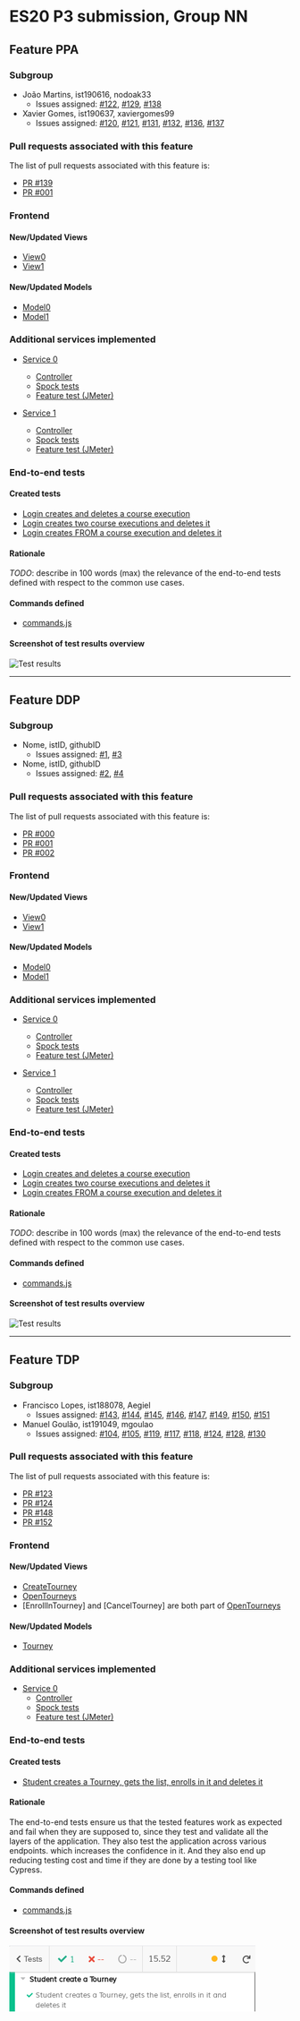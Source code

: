# ES20 P3 submission, Group NN

## Feature PPA

### Subgroup

 - João Martins, ist190616, nodoak33
   + Issues assigned: [#122](https://github.com/tecnico-softeng/es20tg_33-project/issues/122), [#129](https://github.com/tecnico-softeng/es20tg_33-project/issues/129), [#138](https://github.com/tecnico-softeng/es20tg_33-project/issues/138)
 - Xavier Gomes, ist190637, xaviergomes99
   + Issues assigned: [#120](https://github.com/tecnico-softeng/es20tg_33-project/issues/120), [#121](https://github.com/tecnico-softeng/es20tg_33-project/issues/121), [#131](https://github.com/tecnico-softeng/es20tg_33-project/issues/131), [#132](https://github.com/tecnico-softeng/es20tg_33-project/issues/132), [#136](https://github.com/tecnico-softeng/es20tg_33-project/issues/136), [#137](https://github.com/tecnico-softeng/es20tg_33-project/issues/137)
 
### Pull requests associated with this feature

The list of pull requests associated with this feature is:

 - [PR #139](https://github.com/tecnico-softeng/es20tg_33-project/pull/139)
 - [PR #001](https://github.com)


### Frontend

#### New/Updated Views

 - [View0](https://github.com)
 - [View1](https://github.com)


#### New/Updated Models

 - [Model0](https://github.com)
 - [Model1](https://github.com)

### Additional services implemented

 - [Service 0](https://github.com)
    + [Controller](https://github.com)
    + [Spock tests](https://github.com)
    + [Feature test (JMeter)](https://github.com)

 - [Service 1](https://github.com)
    + [Controller](https://github.com)
    + [Spock tests](https://github.com)
    + [Feature test (JMeter)](https://github.com)


### End-to-end tests

#### Created tests

 - [Login creates and deletes a course execution](https://github.com/socialsoftware/quizzes-tutor/blob/6dcf668498be3d6e45c84ebf61e81b931bdc797b/frontend/tests/e2e/specs/admin/manageCourseExecutions.js#L10)
 - [Login creates two course executions and deletes it](https://github.com/socialsoftware/quizzes-tutor/blob/6dcf668498be3d6e45c84ebf61e81b931bdc797b/frontend/tests/e2e/specs/admin/manageCourseExecutions.js#L16)
 - [Login creates FROM a course execution and deletes it](https://github.com/socialsoftware/quizzes-tutor/blob/6dcf668498be3d6e45c84ebf61e81b931bdc797b/frontend/tests/e2e/specs/admin/manageCourseExecutions.js#L30)

#### Rationale
*TODO*: describe in 100 words (max) the relevance of the end-to-end tests defined with respect to the
common use cases.

#### Commands defined

 - [commands.js](https://github.com/socialsoftware/quizzes-tutor/blob/master/frontend/tests/e2e/support/commands.js)

#### Screenshot of test results overview

![Test results](p3-images/cypress_results.png)


---

## Feature DDP

### Subgroup

 - Nome, istID, githubID
   + Issues assigned: [#1](https://github.com), [#3](https://github.com)
 - Nome, istID, githubID
   + Issues assigned: [#2](https://github.com), [#4](https://github.com)
 
### Pull requests associated with this feature

The list of pull requests associated with this feature is:

 - [PR #000](https://github.com)
 - [PR #001](https://github.com)
 - [PR #002](https://github.com)


### Frontend

#### New/Updated Views

 - [View0](https://github.com)
 - [View1](https://github.com)


#### New/Updated Models

 - [Model0](https://github.com)
 - [Model1](https://github.com)

### Additional services implemented

 - [Service 0](https://github.com)
    + [Controller](https://github.com)
    + [Spock tests](https://github.com)
    + [Feature test (JMeter)](https://github.com)

 - [Service 1](https://github.com)
    + [Controller](https://github.com)
    + [Spock tests](https://github.com)
    + [Feature test (JMeter)](https://github.com)


### End-to-end tests

#### Created tests

 - [Login creates and deletes a course execution](https://github.com/socialsoftware/quizzes-tutor/blob/6dcf668498be3d6e45c84ebf61e81b931bdc797b/frontend/tests/e2e/specs/admin/manageCourseExecutions.js#L10)
 - [Login creates two course executions and deletes it](https://github.com/socialsoftware/quizzes-tutor/blob/6dcf668498be3d6e45c84ebf61e81b931bdc797b/frontend/tests/e2e/specs/admin/manageCourseExecutions.js#L16)
 - [Login creates FROM a course execution and deletes it](https://github.com/socialsoftware/quizzes-tutor/blob/6dcf668498be3d6e45c84ebf61e81b931bdc797b/frontend/tests/e2e/specs/admin/manageCourseExecutions.js#L30)

#### Rationale
*TODO*: describe in 100 words (max) the relevance of the end-to-end tests defined with respect to the
common use cases.

#### Commands defined

 - [commands.js](https://github.com/socialsoftware/quizzes-tutor/blob/master/frontend/tests/e2e/support/commands.js)

#### Screenshot of test results overview

![Test results](p3-images/cypress_results.png)

---


## Feature TDP

### Subgroup

 - Francisco Lopes, ist188078, Aegiel
   + Issues assigned: [#143](https://github.com/tecnico-softeng/es20tg_33-project/issues/143), [#144](https://github.com/tecnico-softeng/es20tg_33-project/issues/144), [#145](https://github.com/tecnico-softeng/es20tg_33-project/issues/145), [#146](https://github.com/tecnico-softeng/es20tg_33-project/issues/146), [#147](https://github.com/tecnico-softeng/es20tg_33-project/issues/147), [#149](https://github.com/tecnico-softeng/es20tg_33-project/issues/149), [#150](https://github.com/tecnico-softeng/es20tg_33-project/issues/150), [#151](https://github.com/tecnico-softeng/es20tg_33-project/issues/151)
 - Manuel Goulão, ist191049, mgoulao
   + Issues assigned: [#104](https://github.com/tecnico-softeng/es20tg_33-project/issues/104), [#105](https://github.com/tecnico-softeng/es20tg_33-project/issues/105), [#119](https://github.com/tecnico-softeng/es20tg_33-project/issues/119), [#117](https://github.com/tecnico-softeng/es20tg_33-project/issues/117), [#118](https://github.com/tecnico-softeng/es20tg_33-project/issues/118), [#124](https://github.com/tecnico-softeng/es20tg_33-project/issues/124), [#128](https://github.com/tecnico-softeng/es20tg_33-project/issues/128), [#130](https://github.com/tecnico-softeng/es20tg_33-project/issues/130)
 
### Pull requests associated with this feature

The list of pull requests associated with this feature is:

 - [PR #123](https://github.com/tecnico-softeng/es20tg_33-project/pull/123)
 - [PR #124](https://github.com/tecnico-softeng/es20tg_33-project/pull/124)
 - [PR #148](https://github.com/tecnico-softeng/es20tg_33-project/pull/148)
 - [PR #152](https://github.com/tecnico-softeng/es20tg_33-project/pull/152) 

### Frontend

#### New/Updated Views

 - [CreateTourney](https://github.com/tecnico-softeng/es20tg_33-project/blob/develop/frontend/src/views/student/tourney/CreateTourney.vue)
 - [OpenTourneys](https://github.com/tecnico-softeng/es20tg_33-project/blob/develop/frontend/src/views/student/tourney/OpenTourneys.vue)
 - [EnrollInTourney] and [CancelTourney] are both part of [OpenTourneys](https://github.com/tecnico-softeng/es20tg_33-project/blob/develop/frontend/src/views/student/tourney/OpenTourneys.vue)


#### New/Updated Models

 - [Tourney](https://github.com/tecnico-softeng/es20tg_33-project/blob/develop/backend/src/main/java/pt/ulisboa/tecnico/socialsoftware/tutor/tourney/Tourney.java)

### Additional services implemented

 - [Service 0](https://github.com)
    + [Controller](https://github.com)
    + [Spock tests](https://github.com)
    + [Feature test (JMeter)](https://github.com)


### End-to-end tests

#### Created tests

 - [Student creates a Tourney, gets the list, enrolls in it and deletes it](https://github.com/tecnico-softeng/es20tg_33-project/blob/6b608d3e511108312bc4e8630ebac551a8ae2d15/frontend/cypress/integration/student/tourneys.js#L16)

#### Rationale
The end-to-end tests ensure us that the tested features work as expected and fail when they are supposed to, since they test and validate all the layers of the application. They also test the application across various endpoints. which increases the confidence in it. And they also end up reducing testing cost and time if they are done by a testing tool like Cypress.

#### Commands defined

 - [commands.js](https://github.com/tecnico-softeng/es20tg_33-project/blob/TdP/frontend/cypress/support/commands.js)

#### Screenshot of test results overview

![Test results](p3-images/cypress_results_tdp.png)
